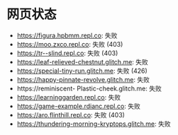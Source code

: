 # 网页状态
- https://figura.hpbmm.repl.co: 失败
- https://moo.zxco.repl.co: 失败 (403)
- https://tr--slind.repl.co: 失败 (403)
- https://leaf-relieved-chestnut.glitch.me: 失败
- https://special-tiny-run.glitch.me: 失败 (426)
- https://happy-pinnate-revolve.glitch.me: 失败
- https://reminiscent- Plastic-cheek.glitch.me: 失败
- https://learninggarden.repl.co: 失败
- https://game-example.rdianc.repl.co: 失败
- https://aro.flinthill.repl.co: 失败 (403)
- https://thundering-morning-kryptops.glitch.me: 失败
